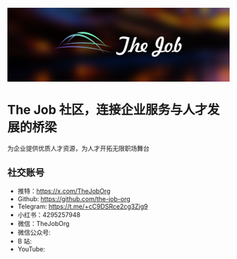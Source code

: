 [![TheJob](https://github.com/the-job-org/.github/blob/main/thejob.png)](https://github.com/the-job-org)

# The Job 社区，连接企业服务与人才发展的桥梁

为企业提供优质人才资源，为人才开拓无限职场舞台


## 社交账号
- 推特：https://x.com/TheJobOrg
- Github: https://github.com/the-job-org
- Telegram: https://t.me/+cC9DSRce2cg3Zjg9
- 小红书：4295257948
- 微信：TheJobOrg
- 微信公众号: 
- B 站:
- YouTube: 

